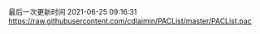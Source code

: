 最后一次更新时间 2021-06-25 09:16:31
https://raw.githubusercontent.com/cdlaimin/PACList/master/PACList.pac

